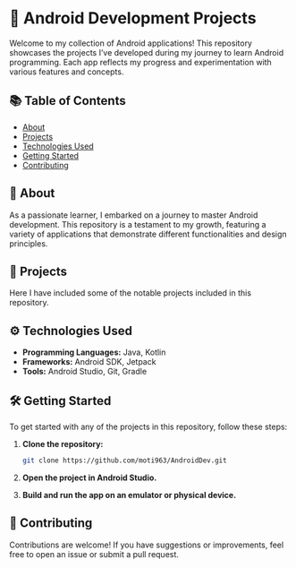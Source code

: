 # 🌟 Android Development Projects

Welcome to my collection of Android applications! This repository showcases the projects I’ve developed during my journey to learn Android programming. Each app reflects my progress and experimentation with various features and concepts.

## 📚 Table of Contents
- [About](#about)
- [Projects](#projects)
- [Technologies Used](#technologies-used)
- [Getting Started](#getting-started)
- [Contributing](#contributing)


## 📖 About
As a passionate learner, I embarked on a journey to master Android development. This repository is a testament to my growth, featuring a variety of applications that demonstrate different functionalities and design principles.


## 🚀 Projects
Here I have included some of the notable projects included in this repository.

## ⚙️ Technologies Used
- **Programming Languages:** Java, Kotlin
- **Frameworks:** Android SDK, Jetpack
- **Tools:** Android Studio, Git, Gradle

## 🛠️ Getting Started
To get started with any of the projects in this repository, follow these steps:

1. **Clone the repository:**
   ```bash
   git clone https://github.com/moti963/AndroidDev.git
   ```

2. **Open the project in Android Studio.**
3. **Build and run the app on an emulator or physical device.**

## 🤝 Contributing
Contributions are welcome! If you have suggestions or improvements, feel free to open an issue or submit a pull request.

